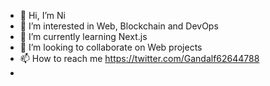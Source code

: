 - 👋 Hi, I’m Ni
- 👀 I’m interested in Web, Blockchain and DevOps
- 🌱 I’m currently learning Next.js
- 💞️ I’m looking to collaborate on Web projects
- 📫 How to reach me https://twitter.com/Gandalf62644788
- 

<!---
NitinRana01125532553/NitinRana01125532553 is a ✨ special ✨ repository because its `README.md` (this file) appears on your GitHub profile.
You can click the Preview link to take a look at your changes.
--->
